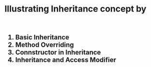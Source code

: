 <h1>Illustrating Inheritance concept by</h1><br>
<h2>
<ol>
<li>Basic Inheritance</li>
<li>Method Overriding</li>
<li>Connstructor in  Inheritance</li>
<li>Inheritance and Access Modifier</li>
</ol>
</h2>